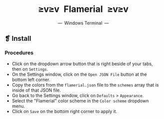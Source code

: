 <h1 align="center">≥v≥v&ensp;Flamerial&ensp;≥v≥v</h1>
<p align="center">—&ensp;Windows Terminal&ensp;—</p>

## ❡ Install

### Procedures

- Click on the dropdown arrow button that is right beside of your tabs, then on `Settings`.
- On the Settings window, click on the `Open JSON File` button at the bottom left corner.
- Copy the colors from the `flamerial.json` file to the `schemes` array that is inside of that JSON file.
- Go back to the Settings window, click on `Defaults` > `Appearance`.
- Select the "Flamerial" color scheme in the `Color scheme` dropdown menu.
- Click on `Save` on the bottom right corner to apply it.
